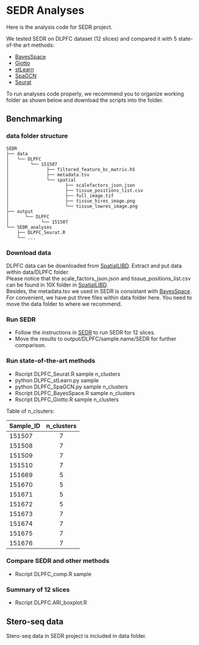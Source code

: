 # SEDR Analyses
Here is the analysis code for SEDR project.  

We tested SEDR on DLPFC dataset (12 slices) and compared it with 5 state-of-the 
art methods: 
* [BayesSpace](https://github.com/edward130603/BayesSpace)
* [Giotto](https://github.com/RubD/Giotto)
* [stLearn](https://github.com/BiomedicalMachineLearning/stLearn)
* [SpaGCN](https://github.com/jianhuupenn/SpaGCN)
* [Seurat](https://satijalab.org/seurat/)


To run analyses code properly, we recommend you to organize working folder as shown 
below and download the scripts into the folder. 



## Benchmarking

### data folder structure


    SEDR
    ├── data
    │   └── DLPFC
    │        └── 151507
    │              ├── filtered_feature_bc_matrix.h5
    │              ├── metadata.tsv 
    │              └── spatial
    │                     ├── scalefactors_json.json  
    │                     ├── tissue_positions_list.csv  
    │                     ├── full_image.tif  
    │                     ├── tissue_hires_image.png  
    │                     └── tissue_lowres_image.png  
    ├── output      
    │      └── DLPFC          
    │            └── 151507 
    └── SEDR_analyses
        ├── DLPFC_Seurat.R  
        └── ...  


### Download data
DLPFC data can be downloaded from [SpatialLIBD](https://github.com/LieberInstitute/HumanPilot/). 
Extract and put data within data/DLPFC folder.  
Please notice that the scale_factors_json.json and tissue_positions_list.csv can be found in 10X folder in [SpatialLIBD](https://github.com/LieberInstitute/HumanPilot/).  
Besides, the metadata.tsv we used in SEDR is consistant with [BayesSpace](https://github.com/edward130603/BayesSpace).  
For convenient, we have put three files within data folder here. You need to move the data folder to where we recommend. 



### Run SEDR
* Follow the instructions in [SEDR](https://github.com/JinmiaoChenLab/SEDR) to run SEDR for 12 slices. 
* Move the results to output/DLPFC/sample.name/SEDR for further comparison.

### Run state-of-the-art methods
* Rscript DLPFC_Seurat.R sample n_clusters
* python DLPFC_stLearn.py sample
* python DLPFC_SpaGCN.py sample n_clusters
* Rscript DLPFC_BayesSpace.R sample n_clusters
* Rscript DLPFC_Giotto.R sample n_clusters


Table of n_clsuters:
  
|Sample_ID|n_clusters|
| ------------- |:-------------:|
|151507|7|
|151508|7|
|151509|7|
|151510|7|
|151669|5|
|151670|5|
|151671|5|
|151672|5|
|151673|7|
|151674|7|
|151675|7|
|151676|7|


### Compare SEDR and other methods
* Rscript DLPFC_comp.R sample

### Summary of 12 slices
* Rscript DLPFC.ARI_boxplot.R


## Stero-seq data
Stero-seq data in SEDR project is included in data folder. 

